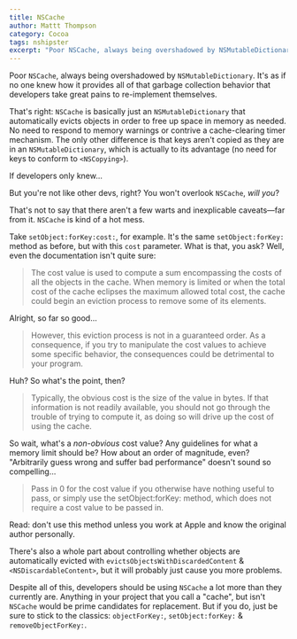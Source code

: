 ```yaml
---
title: NSCache
author: Mattt Thompson
category: Cocoa
tags: nshipster
excerpt: "Poor NSCache, always being overshadowed by NSMutableDictionary. It's as if no one knew how it provides all of that garbage collection behavior that developers take great pains to re-implement themselves."
---
```


Poor `NSCache`, always being overshadowed by `NSMutableDictionary`. It's as if no one knew how it provides all of that garbage collection behavior that developers take great pains to re-implement themselves.

That's right: `NSCache` is basically just an `NSMutableDictionary` that automatically evicts objects in order to free up space in memory as needed. No need to respond to memory warnings or contrive a cache-clearing timer mechanism. The only other difference is that keys aren't copied as they are in an `NSMutableDictionary`, which is actually to its advantage (no need for keys to conform to `<NSCopying>`).

If developers only knew...

But you're not like other devs, right? You won't overlook `NSCache`, _will you_?

That's not to say that there aren't a few warts and inexplicable caveats—far from it. `NSCache` is kind of a hot mess.

Take `setObject:forKey:cost:`, for example. It's the same `setObject:forKey:` method as before, but with this `cost` parameter. What is that, you ask? Well, even the documentation isn't quite sure:

> The cost value is used to compute a sum encompassing the costs of all the objects in the cache. When memory is limited or when the total cost of the cache eclipses the maximum allowed total cost, the cache could begin an eviction process to remove some of its elements.

Alright, so far so good...

> However, this eviction process is not in a guaranteed order. As a consequence, if you try to manipulate the cost values to achieve some specific behavior, the consequences could be detrimental to your program.

Huh? So what's the point, then?

> Typically, the obvious cost is the size of the value in bytes. If that information is not readily available, you should not go through the trouble of trying to compute it, as doing so will drive up the cost of using the cache.

So wait, what's a _non-obvious_ cost value? Any guidelines for what a memory limit should be? How about an order of magnitude, even? "Arbitrarily guess wrong and suffer bad performance" doesn't sound so compelling...

> Pass in 0 for the cost value if you otherwise have nothing useful to pass, or simply use the setObject:forKey: method, which does not require a cost value to be passed in.

Read: don't use this method unless you work at Apple and know the original author personally.

There's also a whole part about controlling whether objects are automatically evicted with `evictsObjectsWithDiscardedContent` & `<NSDiscardableContent>`, but it will probably just cause you more problems.

Despite all of this, developers should be using `NSCache` a lot more than they currently are. Anything in your project that you call a "cache", but isn't `NSCache` would be prime candidates for replacement. But if you do, just be sure to stick to the classics: `objectForKey:`, `setObject:forKey:` & `removeObjectForKey:`.
